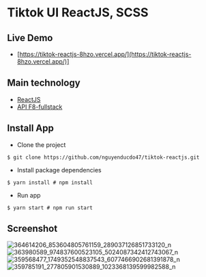 # Tiktok UI ReactJS, SCSS

## Live Demo
- [https://tiktok-reactjs-8hzo.vercel.app/](https://tiktok-reactjs-8hzo.vercel.app/)]

## Main technology
- [ReactJS](https://github.com/facebook/react)
- [API F8-fullstack](https://tiktok.fullstack.edu.vn/api/)


## Install App
- Clone the project
```shell
$ git clone https://github.com/nguyenducdo47/tiktok-reactjs.git
```
- Install package dependencies
```shell
$ yarn install # npm install
```

- Run app
```shell
$ yarn start # npm run start
```

## Screenshot
![364614206_853604805761159_289037126851733120_n](https://github.com/nguyenducdo47/tiktok-reactjs/assets/90445289/9475bdb8-f9ad-4830-a5c0-95196933f53c)
![363980589_974837600523105_5024087342412743067_n](https://github.com/nguyenducdo47/tiktok-reactjs/assets/90445289/5c9a16e7-9629-4265-9691-926abec70971)
![359568477_1749352548837543_6077466902681391878_n](https://github.com/nguyenducdo47/tiktok-reactjs/assets/90445289/281933e6-aa0b-408d-8181-0686662931a4)
![359785191_277805901530889_1023368139599982588_n](https://github.com/nguyenducdo47/tiktok-reactjs/assets/90445289/6021e5ab-544a-453e-8208-ca0c4df1e28a)


